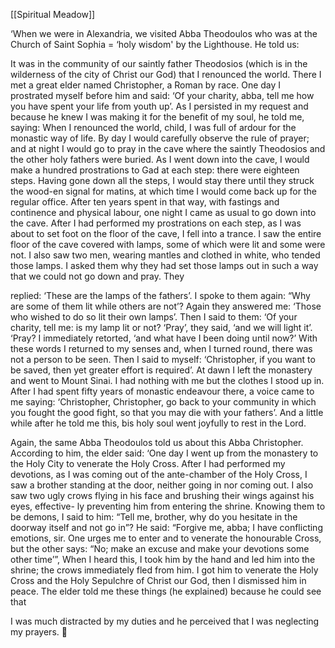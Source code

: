 [[Spiritual Meadow]]
 
‘When we were in Alexandria, we visited Abba Theodoulos who was at the Church of Saint Sophia = ‘holy wisdom' by the Lighthouse. He told us:  
 
It was in the community of our saintly father Theodosios (which is in the wilderness of the city of Christ our God) that I renounced the world. There I met a great elder named Christopher, a Roman by race. One day I prostrated myself before him and said: ‘Of your charity, abba, tell me how you have spent your life from youth up’. As I persisted in my request and because he knew I was making it for the benefit of my soul, he told me, saying: When I renounced the world, child, I was full of ardour for the monastic way of life. By day I would carefully observe the rule of prayer; and at night I would go to pray in the cave where the saintly Theodosios and the other holy fathers were buried. As I went down into the cave, I would make a hundred prostrations to Gad at each step: there were eighteen steps. Having gone down all the steps, I would stay there until they struck the wood-en signal for matins, at which time I would come back up for the regular office. After ten years spent in that way, with fastings and continence and physical labour, one night I came as usual to go down into the cave. After I had performed my prostrations on each step, as I was about to set foot on the floor of the cave, I fell into a trance. I saw the entire floor of the cave covered with lamps, some of which were lit and some were not. I also saw two men, wearing mantles and clothed in white, who tended those lamps. I asked them why they had set those lamps out in such a way that we could not go down and pray. They  
 
replied: ‘These are the lamps of the fathers’. I spoke to them again: “Why are some of them lit while others are not’? Again they answered me: ‘Those who wished to do so lit their own lamps’. Then I said to them: ‘Of your charity, tell me: is my lamp lit or not? ‘Pray’, they said, ‘and we will light it’. ‘Pray? I immediately retorted, ‘and what have I been doing until now?’ With these words I returned to my senses and, when I turned round, there was not a person to be seen. Then I said to myself: ‘Christopher, if you want to be saved, then yet greater effort is required’. At dawn I left the monastery and went to Mount Sinai. I had nothing with me but the clothes I stood up in. After I had spent fifty years of monastic endeavour there, a voice came to me saying: ‘Christopher, Christopher, go back to your community in which you fought the good fight, so that you may die with your fathers’. And a little while after he told me this, bis holy soul went joyfully to rest in the Lord.  
 
Again, the same Abba Theodoulos told us about this Abba Christopher. According to him, the elder said: ‘One day I went up from the monastery to the Holy City to venerate the Holy Cross. After I had performed my devotions, as I was coming out of the ante-chamber of the Holy Cross, I saw a brother standing at the door, neither going in nor coming out. I also saw two ugly crows flying in his face and brushing their wings against his eyes, effective- ly preventing him from entering the shrine. Knowing them to be demons, I said to him: “Tell me, brother, why do you hesitate in the doorway itself and not go in”? He said: “Forgive me, abba; I have conflicting emotions, sir. One urges me to enter and to venerate the honourable Cross, but the other says: “No; make an excuse and make your devotions some other time’”, When I heard this, I took him by the hand and led him into the shrine; the crows immediately fled from him. I got him to venerate the Holy Cross and the Holy Sepulchre of Christ our God, then I dismissed him in peace. The elder told me these things (he explained) because he could see that  
 
I was much distracted by my duties and he perceived that I was neglecting my prayers.  
